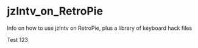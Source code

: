 # jzIntv_on_RetroPie
Info on how to use jzIntv on RetroPie, plus a library of keyboard hack files

Test 123
